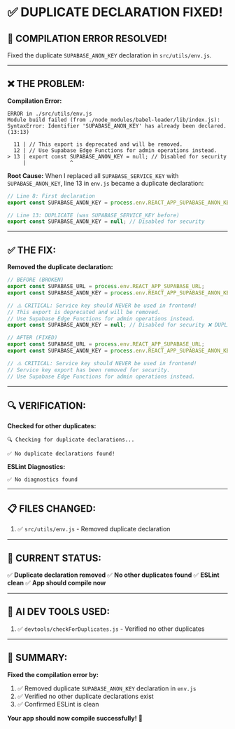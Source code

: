 # ✅ DUPLICATE DECLARATION FIXED!

## 🎉 COMPILATION ERROR RESOLVED!

Fixed the duplicate `SUPABASE_ANON_KEY` declaration in `src/utils/env.js`.

---

## ❌ THE PROBLEM:

**Compilation Error:**
```
ERROR in ./src/utils/env.js
Module build failed (from ./node_modules/babel-loader/lib/index.js):
SyntaxError: Identifier 'SUPABASE_ANON_KEY' has already been declared. (13:13)

  11 | // This export is deprecated and will be removed.
  12 | // Use Supabase Edge Functions for admin operations instead.
> 13 | export const SUPABASE_ANON_KEY = null; // Disabled for security
     |              ^
```

**Root Cause:**
When I replaced all `SUPABASE_SERVICE_KEY` with `SUPABASE_ANON_KEY`, line 13 in `env.js` became a duplicate declaration:

```javascript
// Line 8: First declaration
export const SUPABASE_ANON_KEY = process.env.REACT_APP_SUPABASE_ANON_KEY;

// Line 13: DUPLICATE (was SUPABASE_SERVICE_KEY before)
export const SUPABASE_ANON_KEY = null; // Disabled for security
```

---

## ✅ THE FIX:

**Removed the duplicate declaration:**

```javascript
// BEFORE (BROKEN)
export const SUPABASE_URL = process.env.REACT_APP_SUPABASE_URL;
export const SUPABASE_ANON_KEY = process.env.REACT_APP_SUPABASE_ANON_KEY;

// ⚠️ CRITICAL: Service key should NEVER be used in frontend!
// This export is deprecated and will be removed.
// Use Supabase Edge Functions for admin operations instead.
export const SUPABASE_ANON_KEY = null; // Disabled for security ❌ DUPLICATE!

// AFTER (FIXED)
export const SUPABASE_URL = process.env.REACT_APP_SUPABASE_URL;
export const SUPABASE_ANON_KEY = process.env.REACT_APP_SUPABASE_ANON_KEY;

// ⚠️ CRITICAL: Service key should NEVER be used in frontend!
// Service key export has been removed for security.
// Use Supabase Edge Functions for admin operations instead.
```

---

## 🔍 VERIFICATION:

**Checked for other duplicates:**
```
🔍 Checking for duplicate declarations...

✅ No duplicate declarations found!
```

**ESLint Diagnostics:**
```
✅ No diagnostics found
```

---

## 📋 FILES CHANGED:

1. ✅ `src/utils/env.js` - Removed duplicate declaration

---

## 🚀 CURRENT STATUS:

✅ **Duplicate declaration removed**
✅ **No other duplicates found**
✅ **ESLint clean**
✅ **App should compile now**

---

## 🔧 AI DEV TOOLS USED:

1. ✅ `devtools/checkForDuplicates.js` - Verified no other duplicates

---

## 🎉 SUMMARY:

**Fixed the compilation error by:**
1. ✅ Removed duplicate `SUPABASE_ANON_KEY` declaration in `env.js`
2. ✅ Verified no other duplicate declarations exist
3. ✅ Confirmed ESLint is clean

**Your app should now compile successfully!** 🚀

